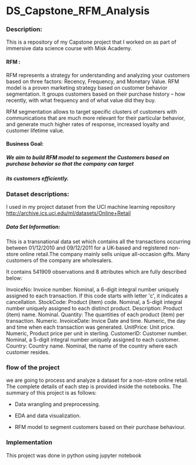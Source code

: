 # DS_Capstone_RFM_Analysis

### Description:

This is a repository of my Capstone project that I worked on as part of immersive data science course with Misk Academy.

#### RFM :


RFM represents a strategy for understanding and analyzing your customers based on three factors: Recency, Frequency, and Monetary Value.
RFM model is a proven marketing strategy based on customer behavior segmentation. It groups customers based on their purchase history – how recently, with what frequency and of what value did they buy.

 
RFM segmentation allows to target specific clusters of customers with communications that are much more relevant for their particular behavior, and  generate much higher rates of response, increased loyalty and customer lifetime value.


#### Business Goal:


##### We aim to build RFM model to segement the Customers based on purchase behavior so that the company can target 
##### its customers efficiently.



### Dataset descriptions: 

I used in my project dataset from the UCI machine learning repository http://archive.ics.uci.edu/ml/datasets/Online+Retail

  #####  Data Set Information:

This is a transnational data set which contains all the transactions occurring between 01/12/2010 and 09/12/2011 for a UK-based and registered non-store online retail.The company mainly sells unique all-occasion gifts. Many customers of the company are wholesalers.


It contains 541909 observations and 8 attributes which are fully described below:

InvoiceNo: Invoice number. Nominal, a 6-digit integral number uniquely assigned to each transaction. If this code starts with letter 'c', it indicates a cancellation.
StockCode: Product (item) code. Nominal, a 5-digit integral number uniquely assigned to each distinct product.
Description: Product (item) name. Nominal.
Quantity: The quantities of each product (item) per transaction. Numeric.
InvoiceDate: Invice Date and time. Numeric, the day and time when each transaction was generated.
UnitPrice: Unit price. Numeric, Product price per unit in sterling.
CustomerID: Customer number. Nominal, a 5-digit integral number uniquely assigned to each customer.
Country: Country name. Nominal, the name of the country where each customer resides.

### flow of the project 

 we are going to process and analyze a dataset for a non-store online retail. 
 The complete details of each step is provided inside the notebooks. The summary of this project is as follows:

*  Data wrangling and preprocessing.

* EDA and data visualization.
 
* RFM model to segment customers based on their purchase behaviour. 


### Implementation

This project was done in python using jupyter notebook


